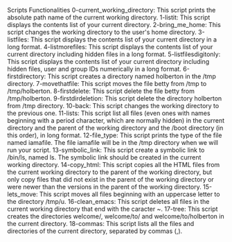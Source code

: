 Scripts Functionalities
0-current_working_directory: This script prints the absolute path name of the current working directory.
1-listit: This script displays the contents list of your current directory.
2-bring_me_home: This script changes the working directory to the user's home directory.
3-listfiles: This script displays the contents list of your current directory in a long format.
4-listmorefiles: This script displays the contents list of your current directory including hidden files in a long format.
5-listfilesdigitonly: This script displays the contents list of your current directory including hidden files, user and group IDs numerically in a long format.
6-firstdirectory: This script creates a directory named holberton in the /tmp directory.
7-movethatfile: This script moves the file betty from /tmp to /tmp/holberton.
8-firstdelete: This script delete the file betty from /tmp/holberton.
9-firstdirdeletion: This script delete the directory holberton from /tmp directory.
10-back: This script changes the working directory to the previous one.
11-lists: This script list all files (even ones with names beginning with a period character, which are normally hidden) in the current directory and the parent of the working directory and the /boot directory (in this order), in long format.
12-file_type: This script prints the type of the file named iamafile. The file iamafile will be in the /tmp directory when we will run your script.
13-symbolic_link: This script create a symbolic link to /bin/ls, named ls. The symbolic link should be created in the current working directory.
14-copy_html: This script copies all the HTML files from the current working directory to the parent of the working directory, but only copy files that did not exist in the parent of the working directory or were newer than the versions in the parent of the working directory.
15-lets_move: This script moves all files beginning with an uppercase letter to the directory /tmp/u.
16-clean_emacs: This script deletes all files in the current working directory that end with the caracter ~.
17-tree: This script creates the directories welcome/, welcome/to/ and welcome/to/holberton in the current directory.
18-commas: This script lists all the files and directories of the current directory, separated by commas (,).
